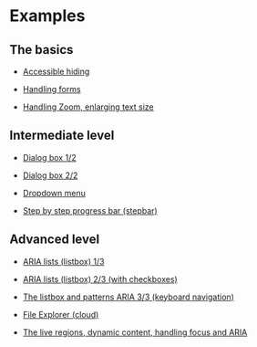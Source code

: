 # Examples      
<script>$(document).ready(function () {
    setBreadcrumb([{"label":"Examples"}]);
});</script>

## The basics

- [Accessible hiding](exemples/masquage/index.html)

- [Handling forms](exemples/formulaire/index.html)

- [Handling Zoom, enlarging text size](exemples/zoom/index.html)

## Intermediate level

- [Dialog box 1/2](exemples/role-dialog/role-dialog.html)

- [Dialog box 2/2](exemples/role-dialog2/role-dialog.html)

- [Dropdown menu](exemples/simple-menu/simple-menu.html)

- [Step by step progress bar (stepbar)](exemples/stepbar/stepbar.html)

## Advanced level

- [ARIA lists (listbox) 1/3](exemples/listbox/index.html)

- [ARIA lists (listbox) 2/3 (with checkboxes)](exemples/check-listbox/index.html)

- [The listbox and patterns ARIA 3/3 (keyboard navigation)](exemples/listbox-pattern-aria/index.html)

- [File Explorer (cloud)](exemples/files/index.html)

- [The live regions, dynamic content, handling focus and ARIA](exemples/dynFocus/index.html)
<!--  This file is part of a11y-guidelines | Our vision of mobile & web accessibility guidelines and best practices, with valid/invalid examples.
 Copyright (C) 2016  Orange SA
 See the Creative Commons Legal Code Attribution-ShareAlike 3.0 Unported License for more details (LICENSE file). -->